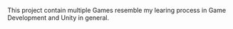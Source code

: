 This project contain multiple Games resemble my learing process in Game Development and Unity in general.
